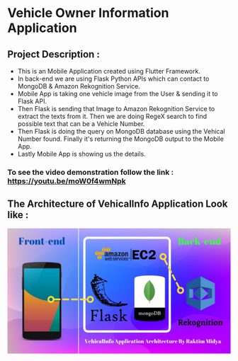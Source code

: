 # Vehicle Owner Information Application
## Project Description :
- This is an Mobile Application created using Flutter Framework.
- In back-end we are using Flask Python APIs which can contact to MongoDB & Amazon Rekognition Service.
- Mobile App is taking one vehicle image from the User & sending it to Flask API.
- Then Flask is sending that Image to Amazon Rekognition Service to extract the texts from it. Then we are doing RegeX search to find possible text that can be a Vehicle Number.
- Then Flask is doing the query on MongoDB database using the Vehical Number found. Finally it's returning the MongoDB output to the Mobile App.
- Lastly Mobile App is showing us the details.

### To see the video demonstration follow the link : https://youtu.be/moW0f4wmNpk

## The Architecture of VehicalInfo Application Look like :
![VehicalInfo_Architecture](VehicalInfo_Architecture.jpg)
